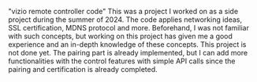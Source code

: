 "vizio remote controller code"
This was a project I worked on as a side project during the summer of 2024. The code applies networking ideas, SSL certification, MDNS protocol and more.
Beforehand, I was not familiar with such concepts, but working on this project has given me a good experience and an in-depth knowledge of these concepts.
This project is not done yet. The pairing part is already implemented, but I can add more functionalities with the control features with simple API calls since the pairing and certification is already completed.
